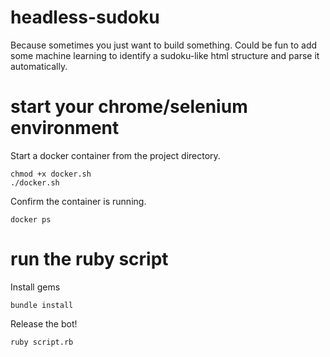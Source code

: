 # headless-sudoku

Because sometimes you just want to build something. Could be fun to add some machine learning to identify a sudoku-like html structure and parse it automatically.

# start your chrome/selenium environment

Start a docker container from the project directory.
```
chmod +x docker.sh
./docker.sh
```

Confirm the container is running.
```
docker ps
```

# run the ruby script

Install gems
```
bundle install
```

Release the bot!
```
ruby script.rb
```
